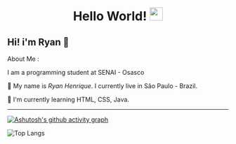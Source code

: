 <h1 align="center">
  Hello World!
  <img src="https://media.giphy.com/media/hvRJCLFzcasrR4ia7z/giphy.gif" width="30"/>
</h1>

## Hi! i'm Ryan 👋

About Me :

I am a programming student at SENAI - Osasco 

🌱 My name is _Ryan Henrique_. I currently live in São Paulo - Brazil.

🔭 I'm currently learning HTML, CSS, Java.

---

[![Ashutosh's github activity graph](https://github-readme-activity-graph.cyclic.app/graph?username=menorhenrique&bg_color=000000&color=ffffff&line=00ff00&point=ffffff&area=true&hide_border=true)](https://github.com/ashutosh00710/github-readme-activity-graph)

![Top Langs](https://github-readme-stats.vercel.app/api/top-langs/?username=menorHenrique&layout=compact&theme=dark&border=3A218B)
